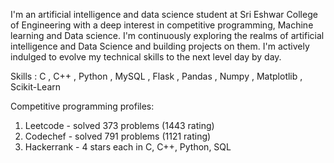 I'm an artificial intelligence and data science student at Sri Eshwar College of Engineering with a deep interest in competitive programming, Machine learning and Data science.
I'm continuously exploring the realms of artificial intelligence and Data Science and building projects on them. I'm actively indulged to evolve my technical skills to the next level day by day.

Skills : C , C++ , Python , MySQL , Flask , Pandas , Numpy , Matplotlib , Scikit-Learn

Competitive programming profiles:

1. Leetcode - solved 373 problems (1443 rating)
2. Codechef - solved 791 problems (1121 rating)
3. Hackerrank - 4 stars each in C, C++, Python, SQL

